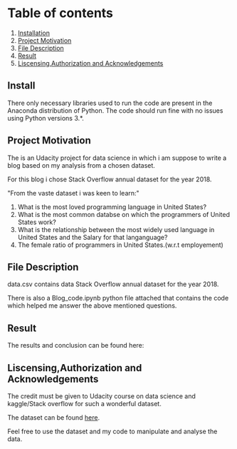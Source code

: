 # Table of contents
1. [Installation](#install)
2. [Project Motivation](#Proj )
3. [File Description](#Filedescrip)
4. [Result](#Res)
5. [Liscensing,Authorization and Acknowledgements](#Laa)

## Install <a name="install"></a>
There only necessary libraries used to run the code are present in the Anaconda distribution of Python. The code should run fine with no issues using Python versions 3.*.

## Project Motivation<a name="Proj"></a>
<p>
  The is an Udacity project for data science in which i am suppose to write a blog based on my analysis from a chosen dataset.</p>
<p>For this blog i chose Stack Overflow annual dataset for the year 2018.
</p>
<p>"From the vaste dataset i was keen to learn:"</p>
<ol>
  <li>What is the most loved programming language in United States?</li>
  <li>What is the most common databse on which the programmers of United States work?</li>
  <li>What is the relationship between the most widely used language in United States and the Salary for that langanguage?</li>
  <li>The female ratio of programmers in United States.(w.r.t employement)</li>
</ol>

## File Description<a name="Filedescrip"></a>
<p>
 data.csv contains data  Stack Overflow annual dataset for the year 2018.</p>
There is also a Blog_code.ipynb python file  attached that contains the code which helped me answer the above mentioned questions.
</p>

## Result <a name="Res"></a>
The results and conclusion can be found here:


## Liscensing,Authorization and Acknowledgements <a name="Laa"></a>
<p>The credit must be given to Udacity course on data science and kaggle/Stack overflow for such a wonderful dataset.</p>
<p>The dataset can be found <a href="https://www.kaggle.com/stackoverflow/stackoverflow">here</a>.</p>
<p>Feel free to use the dataset and my code to manipulate and analyse the data.</p>
